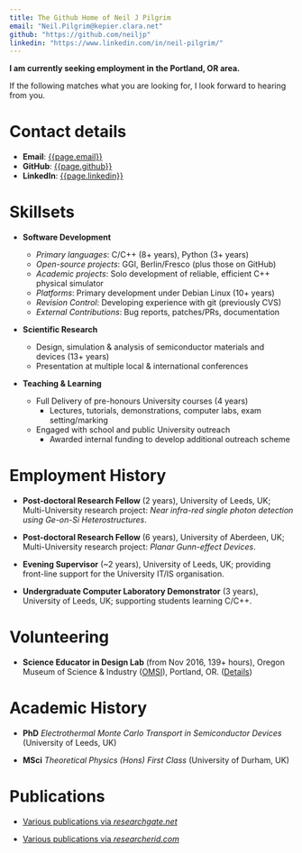 ```yaml
---
title: The Github Home of Neil J Pilgrim
email: "Neil.Pilgrim@kepier.clara.net"
github: "https://github.com/neiljp"
linkedin: "https://www.linkedin.com/in/neil-pilgrim/"
---
```

**I am currently seeking employment in the Portland, OR area.**

If the following matches what you are looking for, I look forward to hearing
from you.

# Contact details

* **Email**: [{{page.email}}](mailto:{{page.email}})
* **GitHub**: [{{page.github}}]({{page.github}})
* **LinkedIn**: [{{page.linkedin}}]({{page.linkedin}})

# Skillsets

+ **Software Development**
  - *Primary languages*: C/C++ (8+ years), Python (3+ years)
  - *Open-source projects*: GGI, Berlin/Fresco (plus those on GitHub)
  - *Academic projects*: Solo development of reliable, efficient C++ physical simulator
  - *Platforms*: Primary development under Debian Linux (10+ years)
  - *Revision Control*: Developing experience with git (previously CVS)
  - *External Contributions*: Bug reports, patches/PRs, documentation

+ **Scientific Research**
  - Design, simulation & analysis of semiconductor materials and devices (13+ years)
  - Presentation at multiple local & international conferences

+ **Teaching & Learning**
  - Full Delivery of pre-honours University courses (4 years)
    * Lectures, tutorials, demonstrations, computer labs, exam setting/marking
  - Engaged with school and public University outreach
    * Awarded internal funding to develop additional outreach scheme

# Employment History

* **Post-doctoral Research Fellow** (2 years), University of Leeds, UK;
Multi-University research project: *Near infra-red single photon detection
using Ge-on-Si Heterostructures*.
  
* **Post-doctoral Research Fellow** (6 years), University of Aberdeen, UK;
Multi-University research project: *Planar Gunn-effect Devices*.

* **Evening Supervisor** (~2 years), University of Leeds, UK; providing
front-line support for the University IT/IS organisation.

* **Undergraduate Computer Laboratory Demonstrator** (3 years), University of
Leeds, UK; supporting students learning C/C++.

# Volunteering

* **Science Educator in Design Lab** (from Nov 2016, 139+ hours), Oregon Museum of Science & Industry ([OMSI](http://omsi.edu)), Portland, OR.
([Details](https://omsi.edu/sites/default/files/scienceeducatorvolunteer.pdf))

# Academic History

* **PhD** *Electrothermal Monte Carlo Transport in Semiconductor Devices* 
  (University of Leeds, UK)

* **MSci** *Theoretical Physics (Hons) First Class*
  (University of Durham, UK)

# Publications

* [Various publications via *researchgate.net*](https://www.researchgate.net/researcher/13867625_NJ_Pilgrim)

* [Various publications via *researcherid.com*](http://www.researcherid.com/rid/D-1548-2011)
